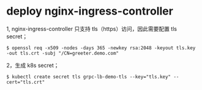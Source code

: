 # deploy nginx-ingress-controller

1, nginx-ingress-controller 只支持 tls（https）访问，因此需要配置 tls secret；

```shell
$ openssl req -x509 -nodes -days 365 -newkey rsa:2048 -keyout tls.key -out tls.crt -subj "/CN=greeter.demo.com"
```

2，生成 k8s secret；

```shell
$ kubectl create secret tls grpc-lb-demo-tls --key="tls.key" --cert="tls.crt"
```

